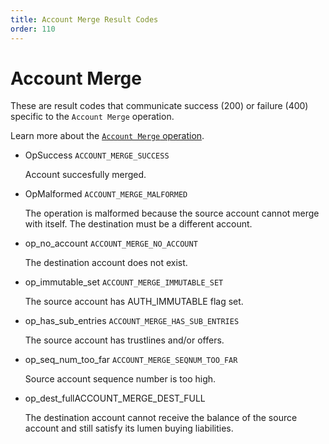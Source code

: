 ```yaml
---
title: Account Merge Result Codes
order: 110
---
```


# Account Merge

These are result codes that communicate success \(200\) or failure \(400\) specific to the `Account Merge` operation.

Learn more about the [`Account Merge` operation](../../../../start/list-of-operations.md#account-merge).

* OpSuccess `ACCOUNT_MERGE_SUCCESS`

  Account succesfully merged.

* OpMalformed `ACCOUNT_MERGE_MALFORMED`

  The operation is malformed because the source account cannot merge with itself. The destination must be a different account.

* op\_no\_account `ACCOUNT_MERGE_NO_ACCOUNT`

  The destination account does not exist.

* op\_immutable\_set `ACCOUNT_MERGE_IMMUTABLE_SET`

  The source account has AUTH\_IMMUTABLE flag set.

* op\_has\_sub\_entries `ACCOUNT_MERGE_HAS_SUB_ENTRIES`

  The source account has trustlines and/or offers.

* op\_seq\_num\_too\_far `ACCOUNT_MERGE_SEQNUM_TOO_FAR`

  Source account sequence number is too high.

* op\_dest\_fullACCOUNT\_MERGE\_DEST\_FULL

  The destination account cannot receive the balance of the source account and still satisfy its lumen buying liabilities.

